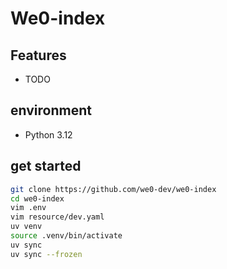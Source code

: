 # We0-index

## Features

+ TODO

## environment

+ Python 3.12

## get started

```bash
git clone https://github.com/we0-dev/we0-index
cd we0-index
vim .env
vim resource/dev.yaml
uv venv
source .venv/bin/activate
uv sync
uv sync --frozen
```